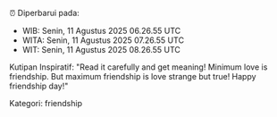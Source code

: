⏰ Diperbarui pada:
- WIB: Senin, 11 Agustus 2025 06.26.55 UTC
- WITA: Senin, 11 Agustus 2025 07.26.55 UTC
- WIT: Senin, 11 Agustus 2025 08.26.55 UTC

Kutipan Inspiratif:
"Read it carefully and get meaning! Minimum love is friendship. But maximum friendship is love strange but true! Happy friendship day!"


Kategori: friendship

